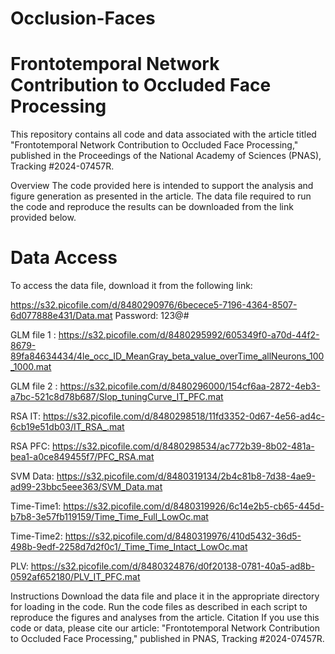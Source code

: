 # Occlusion-Faces
# Frontotemporal Network Contribution to Occluded Face Processing
This repository contains all code and data associated with the article titled "Frontotemporal Network Contribution to Occluded Face Processing," published in the Proceedings of the National Academy of Sciences (PNAS), Tracking #2024-07457R.

Overview
The code provided here is intended to support the analysis and figure generation as presented in the article. The data file required to run the code and reproduce the results can be downloaded from the link provided below.

# Data Access
To access the data file, download it from the following link:

 https://s32.picofile.com/d/8480290976/6becece5-7196-4364-8507-6d077888e431/Data.mat
 Password: 123@#

GLM file 1 : 
https://s32.picofile.com/d/8480295992/605349f0-a70d-44f2-8679-89fa84634434/4le_occ_ID_MeanGray_beta_value_overTime_allNeurons_100_1000.mat

GLM file 2 : 
https://s32.picofile.com/d/8480296000/154cf6aa-2872-4eb3-a7bc-521c8d78b687/Slop_tuningCurve_IT_PFC.mat

RSA IT:
https://s32.picofile.com/d/8480298518/11fd3352-0d67-4e56-ad4c-6cb19e51db03/IT_RSA_.mat

RSA PFC:
https://s32.picofile.com/d/8480298534/ac772b39-8b02-481a-bea1-a0ce849455f7/PFC_RSA.mat

SVM Data:
https://s32.picofile.com/d/8480319134/2b4c81b8-7d38-4ae9-ad99-23bbc5eee363/SVM_Data.mat

Time-Time1:
https://s32.picofile.com/d/8480319926/6c14e2b5-cb65-445d-b7b8-3e57fb119159/Time_Time_Full_LowOc.mat

Time-Time2:
https://s32.picofile.com/d/8480319976/410d5432-36d5-498b-9edf-2258d7d2f0c1/_Time_Time_Intact_LowOc.mat

PLV: 
https://s32.picofile.com/d/8480324876/d0f20138-0781-40a5-ad8b-0592af652180/PLV_IT_PFC.mat

Instructions
Download the data file and place it in the appropriate directory for loading in the code.
Run the code files as described in each script to reproduce the figures and analyses from the article.
Citation
If you use this code or data, please cite our article:
"Frontotemporal Network Contribution to Occluded Face Processing," published in PNAS, Tracking #2024-07457R.

